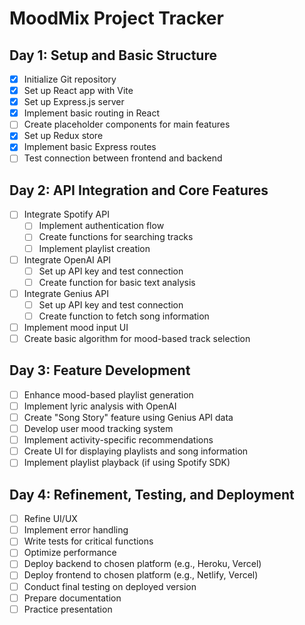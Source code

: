 # MoodMix Project Tracker

## Day 1: Setup and Basic Structure
- [X] Initialize Git repository
- [X] Set up React app with Vite
- [X] Set up Express.js server
- [X] Implement basic routing in React
- [ ] Create placeholder components for main features
- [X] Set up Redux store
- [x] Implement basic Express routes
- [ ] Test connection between frontend and backend

## Day 2: API Integration and Core Features
- [ ] Integrate Spotify API
  - [ ] Implement authentication flow
  - [ ] Create functions for searching tracks
  - [ ] Implement playlist creation
- [ ] Integrate OpenAI API
  - [ ] Set up API key and test connection
  - [ ] Create function for basic text analysis
- [ ] Integrate Genius API
  - [ ] Set up API key and test connection
  - [ ] Create function to fetch song information
- [ ] Implement mood input UI
- [ ] Create basic algorithm for mood-based track selection

## Day 3: Feature Development
- [ ] Enhance mood-based playlist generation
- [ ] Implement lyric analysis with OpenAI
- [ ] Create "Song Story" feature using Genius API data
- [ ] Develop user mood tracking system
- [ ] Implement activity-specific recommendations
- [ ] Create UI for displaying playlists and song information
- [ ] Implement playlist playback (if using Spotify SDK)

## Day 4: Refinement, Testing, and Deployment
- [ ] Refine UI/UX
- [ ] Implement error handling
- [ ] Write tests for critical functions
- [ ] Optimize performance
- [ ] Deploy backend to chosen platform (e.g., Heroku, Vercel)
- [ ] Deploy frontend to chosen platform (e.g., Netlify, Vercel)
- [ ] Conduct final testing on deployed version
- [ ] Prepare documentation
- [ ] Practice presentation